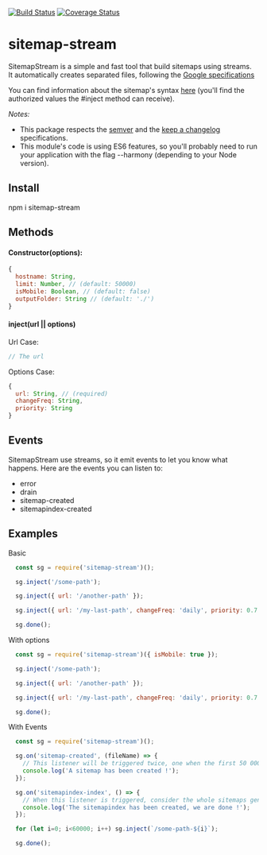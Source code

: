 [![Build Status](https://travis-ci.org/ludoblues/sitemap-stream.svg?branch=master)](https://travis-ci.org/ludoblues/sitemap-stream)
[![Coverage Status](https://coveralls.io/repos/ludoblues/sitemap-stream/badge.svg?branch=master&service=github)](https://coveralls.io/github/ludoblues/sitemap-stream?branch=master)

# sitemap-stream

SitemapStream is a simple and fast tool that build sitemaps using streams.  
It automatically creates separated files, following the [Google specifications](https://support.google.com/webmasters/topic/4581190?hl=en&ref_topic=4581352)

You can find information about the sitemap's syntax [here](http://www.sitemaps.org/protocol.html) (you'll find the authorized values the #inject method can receive).

*Notes:*
- This package respects the [semver](http://semver.org/) and the [keep a changelog](http://keepachangelog.com/) specifications.
- This module's code is using ES6 features, so you'll probably need to run your application with the flag --harmony (depending to your Node version).

## Install
npm i sitemap-stream

## Methods
#### Constructor(options):
```js
{
  hostname: String,
  limit: Number, // (default: 50000)
  isMobile: Boolean, // (default: false)
  outputFolder: String // (default: './')
}
```

#### inject(url || options)
Url Case:
```js
// The url
```

Options Case:

````js
{
  url: String, // (required)
  changeFreq: String,
  priority: String
}
````

## Events

SitemapStream use streams, so it emit events to let you know what happens.
Here are the events you can listen to:

- error
- drain
- sitemap-created
- sitemapindex-created



## Examples

Basic
```` js
  const sg = require('sitemap-stream')();

  sg.inject('/some-path');

  sg.inject({ url: '/another-path' });

  sg.inject({ url: '/my-last-path', changeFreq: 'daily', priority: 0.7 });

  sg.done();
````

With options
```` js
  const sg = require('sitemap-stream')({ isMobile: true });

  sg.inject('/some-path');

  sg.inject({ url: '/another-path' });

  sg.inject({ url: '/my-last-path', changeFreq: 'daily', priority: 0.7 });

  sg.done();
````

With Events
```` js
  const sg = require('sitemap-stream')();

  sg.on('sitemap-created', (fileName) => {
    // This listener will be triggered twice, one when the first 50 000 urls will be injected, and another time when you'll call the #done method  
    console.log('A sitemap has been created !');
  });

  sg.on('sitemapindex-index', () => {
    // When this listener is triggered, consider the whole sitemaps genreation done
    console.log('The sitemapindex has been created, we are done !');
  });

  for (let i=0; i<60000; i++) sg.inject(`/some-path-${i}`);

  sg.done();
````

